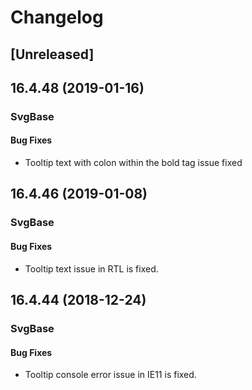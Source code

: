 # Changelog

## [Unreleased]

## 16.4.48 (2019-01-16)

### SvgBase

#### Bug Fixes

- Tooltip text with colon within the bold tag issue fixed

## 16.4.46 (2019-01-08)

### SvgBase

#### Bug Fixes

- Tooltip text issue in RTL is fixed.

## 16.4.44 (2018-12-24)

### SvgBase

#### Bug Fixes

- Tooltip console error issue in IE11 is fixed.